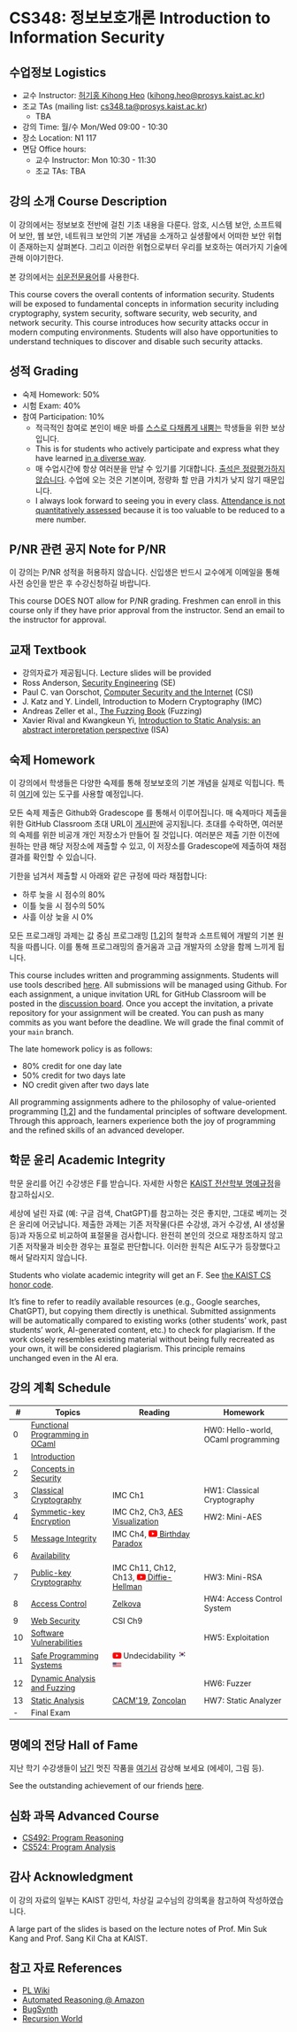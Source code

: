 # CS348: 정보보호개론 Introduction to Information Security

## 수업정보 Logistics
- 교수 Instructor: [허기홍 Kihong Heo](https://kihongheo.kaist.ac.kr) (kihong.heo@prosys.kaist.ac.kr)
- 조교 TAs (mailing list: cs348.ta@prosys.kaist.ac.kr)
  - TBA
- 강의 Time: 월/수 Mon/Wed 09:00 - 10:30
- 장소 Location: N1 117
- 면담 Office hours:
  - 교수 Instructor: Mon 10:30 - 11:30
  - 조교 TAs: TBA

## 강의 소개 Course Description
이 강의에서는 정보보호 전반에 걸친 기초 내용을 다룬다.
암호, 시스템 보안, 소프트웨어 보안, 웹 보안, 네트워크 보안의 기본 개념을 소개하고
실생활에서 어떠한 보안 위협이 존재하는지 살펴본다.
그리고 이러한 위협으로부터 우리를 보호하는 여러가지 기술에 관해 이야기한다.

본 강의에서는 [쉬운전문용어](https://easyword.kr)를 사용한다.

This course covers the overall contents of information security. Students will be exposed
to fundamental concepts in information security including cryptography, system security,
software security, web security, and network security. This course introduces how security
attacks occur in modern computing environments. Students will also have opportunities
to understand techniques to discover and disable such security attacks.

## 성적 Grading
- 숙제 Homework: 50%
- 시험 Exam: 40%
- 참여 Participation: 10%
  - 적극적인 참여로 본인이 배운 바를 [스스로 다채롭게 내뿜는](hof.md) 학생들을 위한 보상입니다.
  - This is for students who actively participate and express what they have learned [in a diverse way](hof.md).
  - 매 수업시간에 항상 여러분을 만날 수 있기를 기대합니다. [출석은 정량평가하지 않습니다](https://prosys.kaist.ac.kr/attendance/). 수업에 오는 것은 기본이며, 정량화 할 만큼 가치가 낮지 않기 때문입니다.
  - I always look forward to seeing you in every class. [Attendance is not quantitatively assessed](https://prosys.kaist.ac.kr/attendance/) because it is too valuable to be reduced to a mere number.

## P/NR 관련 공지 Note for P/NR
이 강의는 P/NR 성적을 허용하지 않습니다.
신입생은 반드시 교수에게 이메일을 통해 사전 승인을 받은 후 수강신청하길 바랍니다.

This course DOES NOT allow for P/NR grading.
Freshmen can enroll in this course only if they have prior approval from the instructor.
Send an email to the instructor for approval.

## 교재 Textbook
- 강의자료가 제공됩니다. Lecture slides will be provided
- Ross Anderson, [Security Engineering](https://www.cl.cam.ac.uk/~rja14/book.html) (SE)
- Paul C. van Oorschot, [Computer Security and the Internet](https://people.scs.carleton.ca/~paulv/toolsjewels.html) (CSI)
- J. Katz and Y. Lindell, Introduction to Modern Cryptography (IMC)
- Andreas Zeller et al., [The Fuzzing Book](https://www.fuzzingbook.org) (Fuzzing)
- Xavier Rival and Kwangkeun Yi, [Introduction to Static Analysis: an abstract interpretation perspective](https://library.kaist.ac.kr/search/ctlgSearch/posesn/view.do?bibctrlno=910257&se=b0&ty=B&_csrf=419dcd43-c1b9-4a69-82da-35f631b8777c) (ISA)

## 숙제 Homework
이 강의에서 학생들은 다양한 숙제를 통해 정보보호의 기본 개념을 실제로 익힙니다.
특히 [여기](TOOL.md)에 있는 도구를 사용할 예정입니다.

모든 숙제 제출은 Github와 Gradescope 를 통해서 이루어집니다.
매 숙제마다 제출을 위한 GitHub Classroom 초대 URL이 [게시판](../../discussions)에 공지됩니다.
초대를 수락하면, 여러분의 숙제를 위한 비공개 개인 저장소가 만들어 질 것입니다.
여러분은 제출 기한 이전에 원하는 만큼 해당 저장소에 제출할 수 있고,
이 저장소를 Gradescope에 제출하여 채점결과를 확인할 수 있습니다.

기한을 넘겨서 제출할 시 아래와 같은 규정에 따라 채점합니다:
- 하루 늦을 시 점수의 80%
- 이틀 늦을 시 점수의 50%
- 사흘 이상 늦을 시 0%

모든 프로그래밍 과제는 값 중심 프로그래밍 [[1](http://kwangkeunyi.snu.ac.kr/~kwang/paper/maso/1.html),[2](https://csrc.kaist.ac.kr/blog/2020/08/12/바이너리-분석에-웬-fsharp/)]의 철학과 소프트웨어 개발의 기본 원칙을 따릅니다.
이를 통해 프로그래밍의 즐거움과 고급 개발자의 소양을 함께 느끼게 됩니다.

This course includes written and programming assignments.
Students will use tools described [here](TOOL.md).
All submissions will be managed using Github.
For each assignment, a unique invitation URL for GitHub Classroom will be posted in the [discussion board](../../discussions).
Once you accept the invitation, a private repository for your assignment will be created.
You can push as many commits as you want before the deadline. We will grade the final commit of your `main` branch.

The late homework policy is as follows:
- 80% credit for one day late
- 50% credit for two days late
- NO credit given after two days late

All programming assignments adhere to the philosophy of value-oriented programming [[1](http://kwangkeunyi.snu.ac.kr/~kwang/paper/maso/1.html),[2](https://csrc.kaist.ac.kr/blog/2020/08/12/바이너리-분석에-웬-fsharp/)] and the fundamental principles of software development.
Through this approach, learners experience both the joy of programming and the refined skills of an advanced developer.

## 학문 윤리 Academic Integrity
학문 윤리를 어긴 수강생은 F를 받습니다. 자세한 사항은 [KAIST 전산학부 명예규정](https://cs.kaist.ac.kr/content?menu=309)을 참고하십시오.

세상에 널린 자료 (예: 구글 검색, ChatGPT)를 참고하는 것은 좋지만, 그대로 베끼는 것은 윤리에 어긋납니다.
제출한 과제는 기존 저작물(다른 수강생, 과거 수강생, AI 생성물 등)과 자동으로 비교하여 표절물을 검사합니다.
완전히 본인의 것으로 재창조하지 않고 기존 저작물과 비슷한 경우는 표절로 판단합니다.
이러한 원칙은 AI도구가 등장했다고 해서 달라지지 않습니다.

Students who violate academic integrity will get an F.
See [the KAIST CS honor code](https://cs.kaist.ac.kr/content?menu=309).

It’s fine to refer to readily available resources (e.g., Google searches, ChatGPT), but copying them directly is unethical. Submitted assignments will be automatically compared to existing works (other students’ work, past students’ work, AI-generated content, etc.) to check for plagiarism. If the work closely resembles existing material without being fully recreated as your own, it will be considered plagiarism. This principle remains unchanged even in the AI era.

## 강의 계획 Schedule
|#|Topics|Reading|Homework|
|-|------|-------|--------|
|0|[Functional Programming in OCaml](slides/lecture0.pdf)||HW0: Hello-world, OCaml programming|
|1|[Introduction](slides/lecture1.pdf)||
|2|[Concepts in Security](slides/lecture2.pdf)||
|3|[Classical Cryptography](slides/lecture3.pdf)|IMC Ch1|HW1: Classical Cryptography|
|4|[Symmetic-key Encryption](slides/lecture4.pdf)|IMC Ch2, Ch3, [AES Visualization](https://formaestudio.com/rijndaelinspector/archivos/Rijndael_Animation_v4_eng-html5.html)|HW2: Mini-AES|
|5|[Message Integrity](slides/lecture5.pdf)|IMC Ch4, [<img src="icons/youtube.png" width="16" /> Birthday Paradox](https://youtu.be/KtT_cgMzHx8)||
|6|[Availability](slides/lecture6.pdf)|||
|7|[Public-key Cryptography](slides/lecture7.pdf)|IMC Ch11, Ch12, Ch13, [<img src="icons/youtube.png" width="16" /> Diffie-Hellman](https://www.youtube.com/watch?v=YEBfamv-_do)|HW3: Mini-RSA|
|8|[Access Control](slides/lecture8.pdf)|[Zelkova](https://www.amazon.science/blog/a-billion-smt-queries-a-day)|HW4: Access Control System|
|9|[Web Security](slides/lecture9.pdf)|CSI Ch9||
|10|[Software Vulnerabilities](slides/lecture10.pdf)||HW5: Exploitation|
|11|[Safe Programming Systems](slides/lecture11.pdf)|<img src="icons/youtube.png" width="16" /> Undecidability [<img src="icons/kor.png" width="16" />](https://youtu.be/oippSXvxUlw) [<img src="icons/eng.png" width="16" />](https://www.youtube.com/watch?v=HeQX2HjkcNo&t=2)||
|12|[Dynamic Analysis and Fuzzing](slides/lecture12.pdf)||HW6: Fuzzer|
|13|[Static Analysis](slides/lecture13.pdf)|[CACM'19](https://cacm.acm.org/magazines/2019/8/238344-scaling-static-analyses-at-facebook/fulltext?mobile=false), [Zoncolan](https://engineering.fb.com/2019/08/15/security/zoncolan/)|HW7: Static Analyzer|
|-|Final Exam||

## 명예의 전당 Hall of Fame
지난 학기 수강생들이 [남긴](https://prosys.kaist.ac.kr/what-is-left/) 멋진 작품을 [여기서](hof.md) 감상해 보세요 (에세이, 그림 등).

See the outstanding achievement of our friends [here](hof.md).

## 심화 과목 Advanced Course
- [CS492: Program Reasoning](https://github.com/prosyslab-classroom/cs492-program-reasoning)
- [CS524: Program Analysis](https://github.com/prosyslab-classroom/cs524-program-analysis)

## 감사 Acknowledgment
이 강의 자료의 일부는 KAIST 강민석, 차상길 교수님의 강의록을 참고하여 작성하였습니다.

A large part of the slides is based on the lecture notes of Prof. Min Suk Kang and Prof. Sang Kil Cha at KAIST.

## 참고 자료 References
- [PL Wiki](https://github.com/prosyslab/pl-wiki/wiki)
- [Automated Reasoning @ Amazon](https://www.amazon.science/blog/?q=&f0=0000017d-6ba3-ddaa-a97d-efa3e2ed0000&s=0&expandedFilters=Research%2520area%2CTag%2CConference%2CAuthor%2CDate%2C)
- [BugSynth](https://prosys.kaist.ac.kr/bugsynth/)
- [Recursion World](http://recursion.kaist.ac.kr)
